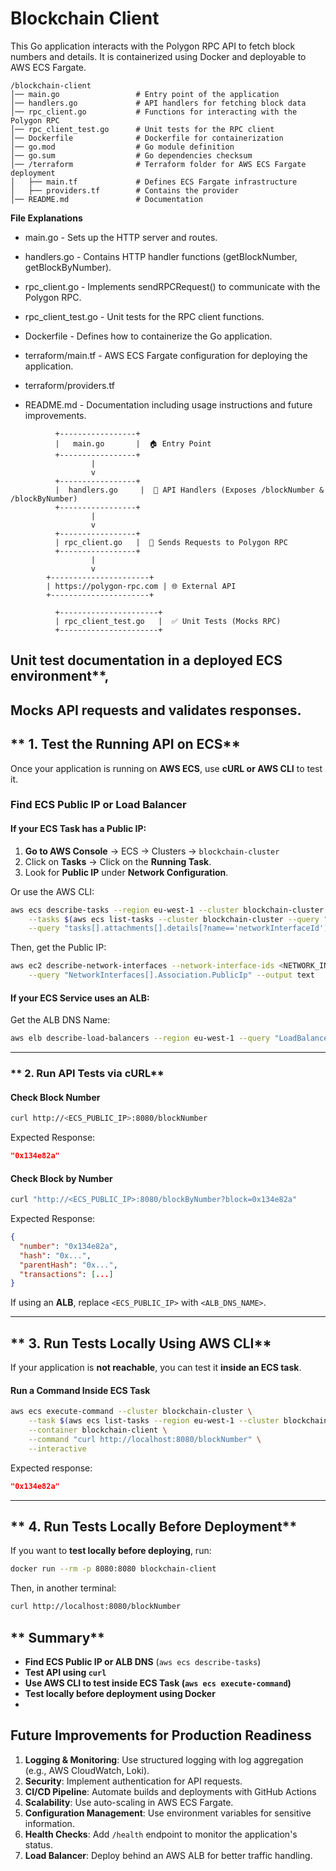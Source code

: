 # Blockchain Client

This Go application interacts with the Polygon RPC API to fetch block numbers and details. It is containerized using Docker and deployable to AWS ECS Fargate.

```
/blockchain-client
│── main.go                 # Entry point of the application
│── handlers.go             # API handlers for fetching block data
│── rpc_client.go           # Functions for interacting with the Polygon RPC
│── rpc_client_test.go      # Unit tests for the RPC client
│── Dockerfile              # Dockerfile for containerization
│── go.mod                  # Go module definition
│── go.sum                  # Go dependencies checksum
│── /terraform              # Terraform folder for AWS ECS Fargate deployment
│   ├── main.tf             # Defines ECS Fargate infrastructure
│   ├── providers.tf        # Contains the provider
│── README.md               # Documentation
```


**File Explanations**

* main.go - Sets up the HTTP server and routes.

* handlers.go - Contains HTTP handler functions (getBlockNumber, getBlockByNumber).

* rpc_client.go - Implements sendRPCRequest() to communicate with the Polygon RPC.

* rpc_client_test.go - Unit tests for the RPC client functions.

* Dockerfile - Defines how to containerize the Go application.

* terraform/main.tf - AWS ECS Fargate configuration for deploying the application.

* terraform/providers.tf

* README.md - Documentation including usage instructions and future improvements.

```
          +-----------------+
          |   main.go       |  🏠 Entry Point
          +-----------------+
                  |
                  v
          +-----------------+
          |  handlers.go     |  📡 API Handlers (Exposes /blockNumber & /blockByNumber)
          +-----------------+
                  |
                  v
          +-----------------+
          | rpc_client.go   |  🔗 Sends Requests to Polygon RPC
          +-----------------+
                  |
                  v
        +----------------------+
        | https://polygon-rpc.com | 🌐 External API
        +----------------------+

          +----------------------+
          | rpc_client_test.go   |  ✅ Unit Tests (Mocks RPC)
          +----------------------+
```

## Unit test documentation in a deployed ECS environment**,
## Mocks API requests and validates responses.

## ** 1. Test the Running API on ECS**
Once your application is running on **AWS ECS**, use **cURL or AWS CLI** to test it.

### **Find ECS Public IP or Load Balancer**
#### **If your ECS Task has a Public IP:**
1. **Go to AWS Console** → ECS → Clusters → `blockchain-cluster`
2. Click on **Tasks** → Click on the **Running Task**.
3. Look for **Public IP** under **Network Configuration**.

Or use the AWS CLI:
```sh
aws ecs describe-tasks --region eu-west-1 --cluster blockchain-cluster \
    --tasks $(aws ecs list-tasks --cluster blockchain-cluster --query "taskArns[]" --output text) \
    --query "tasks[].attachments[].details[?name=='networkInterfaceId'].value[]" --output text"
```

Then, get the Public IP:
```sh
aws ec2 describe-network-interfaces --network-interface-ids <NETWORK_INTERFACE_ID> \
    --query "NetworkInterfaces[].Association.PublicIp" --output text
```

#### **If your ECS Service uses an ALB:**
Get the ALB DNS Name:
```sh
aws elb describe-load-balancers --region eu-west-1 --query "LoadBalancerDescriptions[].DNSName"
```

---

### ** 2. Run API Tests via cURL**
#### **Check Block Number**
```sh
curl http://<ECS_PUBLIC_IP>:8080/blockNumber
```
Expected Response:
```json
"0x134e82a"
```

#### **Check Block by Number**
```sh
curl "http://<ECS_PUBLIC_IP>:8080/blockByNumber?block=0x134e82a"
```
Expected Response:
```json
{
  "number": "0x134e82a",
  "hash": "0x...",
  "parentHash": "0x...",
  "transactions": [...]
}
```

If using an **ALB**, replace `<ECS_PUBLIC_IP>` with `<ALB_DNS_NAME>`.

---

## ** 3. Run Tests Locally Using AWS CLI**
If your application is **not reachable**, you can test it **inside an ECS task**.

#### **Run a Command Inside ECS Task**
```sh
aws ecs execute-command --cluster blockchain-cluster \
    --task $(aws ecs list-tasks --region eu-west-1 --cluster blockchain-cluster --query "taskArns[]" --output text) \
    --container blockchain-client \
    --command "curl http://localhost:8080/blockNumber" \
    --interactive
```

Expected response:
```json
"0x134e82a"
```

---

## ** 4. Run Tests Locally Before Deployment**
If you want to **test locally before deploying**, run:

```sh
docker run --rm -p 8080:8080 blockchain-client
```

Then, in another terminal:
```sh
curl http://localhost:8080/blockNumber
```

## ** Summary**
-  **Find ECS Public IP or ALB DNS** (`aws ecs describe-tasks`)
-  **Test API using `curl`**
-  **Use AWS CLI to test inside ECS Task (`aws ecs execute-command`)**
-  **Test locally before deployment using Docker**
- 

## Future Improvements for Production Readiness

1. **Logging & Monitoring**: Use structured logging with log aggregation (e.g., AWS CloudWatch, Loki).
2. **Security**: Implement authentication for API requests.
3. **CI/CD Pipeline**: Automate builds and deployments with GitHub Actions
4. **Scalability**: Use auto-scaling in AWS ECS Fargate.
5. **Configuration Management**: Use environment variables for sensitive information.
6. **Health Checks**: Add `/health` endpoint to monitor the application's status.
7. **Load Balancer**: Deploy behind an AWS ALB for better traffic handling.
